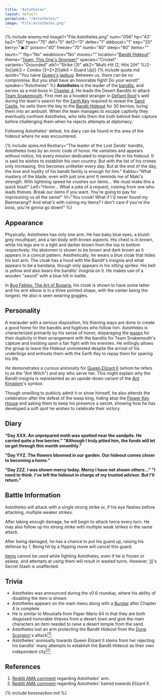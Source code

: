 ```yaml
---
title: "Astotheles"
layout: default
permalink: "/Astotheles/"
image: "File:Astotheles.png"
---
```

{% include enemy.md image1="File:Astotheles.png" num="056" hp="43" hp2="50" hpex="75" def="0" def2="0" defex="1" atkboost="1" exp="20" berry="🫐3" poison="40" freeze="70" numb="80" sleep="60" items="" taunt="" flip="No" weaktoice="No" moves="" location="[Bandit Hideout](/Bandit_Hideout)" theme="[Team, This One's Stronger!](https://youtu.be/8GC9p_dhetA)" species="Cricket" variants="Grounded" atk1="Strike (3)" atk2="Multi-Hit (2, Hits 2/H" %}2-3x)|atk3 = Combo (3+2+2)|atk4 = Guard Up}}
{% include quote.md quote="You naive [Queen's](/Queen_Elizant_II) [lapbug](/Kabbu). Between us, there can be no compromise. But you shall have an honorable fight! Do your worst!" speaker="Astotheles" %}
**Astotheles** is the leader of the [bandits](/Bandits_(organization)), and serves as a mid-boss in [Chapter 4](/Chapter_4:_Mysterious_Lost_Sands). He leads the Desert Bandits to attack [Team Snakemouth](/Team_Snakemouth). First met as a hooded stranger in [Defiant Root](/Defiant_Root)'s well during the team's search for the [Earth Key](/Earth_Key) required to reveal the [Sand Castle](/Sand_Castle), he sells them the key to the [Bandit Hideout](/Bandit_Hideout) for 30 berries, luring them into an ambush. When the team manages to escape captivity they eventually confront Astotheles, who tells them the truth behind their capture before challenging them when he rejects attempts at diplomacy.

Following Astotheles' defeat, his diary can be found in the area of the hideout where he was encountered.

{% include spies.md Bestiary="The leader of the Lost Sands' bandits, Astotheles lives by an ironic code of honor. He vanishes and appears without notice, his every mission dedicated to improve life in his hideout. It is said he wishes to establish his own country. But with the list of his crimes only increasing, this becomes unlikelier every day. But at the end of the day, the love and loyalty of his bandit family is enough for him." Kabbu="What mastery of the blade, even with just one arm! It reminds me of Maki's strength. With lightning speed he crushes our items... We must make this a quick bout!" Leif="Honor... What a joke of a request, coming from one who leads thieves. Break our items if you want. You're going to pay for imprisoning us all the same!" Vi="You crook! What if I'd never found my Beemerang!? And what's with ruining my items? I don't care if you're the boss, you're gonna go down!" %}

## Appearance
Physically, Astotheles has only one arm. He has baby blue eyes, a bluish grey mouthpart, and a tan body with brown aspects. His chest is in brown, while his legs are in a light and darker brown from the top to bottom respectively. His abdomen is shown to be brown and dark brown as it appears in a conical pattern. Aesthetically, he wears a blue cloak that hides his lost arm. The cloak has a hood with the Bandit's insignia and what appears to be a bandana, though only appears in his sitting sprites. His belt is yellow and also bears the bandits' insignia on it. He makes use of a wooden "sword" with a blue hilt in battle.

In [Bug Fables: The Art of Bugaria](/Bug_Fables:_The_Art_of_Bugaria), his cloak is shown to have some tatter and his arm elbow is in a three pointed shape, with the center being the longest. He also is seen wearing goggles. 
## Personality

A marauder with a serious disposition, his thieving ways are done to create a good home for the bandits and fugitives who follow him. Astotheles is characterized primarily by his sense of honor, disparaging the [wasp](/wasp)s for their duplicity in their arrangement with the bandits for Team Snakemouth's capture and insisting upon a fair fight with his enemies. He willingly allows the group to leave the Hideout unmolested despite the arrival of his underlings and entrusts them with the Earth Key to repay them for sparing his life.

He demonstrates a curious animosity for [Queen Elizant II](/Queen_Elizant_II) (whom he refers to as the "Ant Witch") and any who serve her. This might explain why the Bandit insignia is represented as an upside-down variant of the [Ant Kingdom](/Ant_Kingdom)'s symbol.

Though unwilling to publicly admit it or show himself, he also attends the celebration after the defeat of the wasp king, hiding atop the [Flower Key House](/Flower_Key_House) and asking them to keep his presence a secret, showing how he has developed a soft spot he wishes to celebrate their victory.

## Diary
**"Day XXX. An unprepared moth was spotted near the sandpits. He carried quite a few berries." "Although I truly pitied him, the funds will let us get through this month smoothly."**

**"Day YYZ. The flowers bloomed in our garden. Our hideout comes closer to becoming a home."**

**"Day ZZZ. I was shown mercy today. Mercy I have not shown others..." "I need to think. I've left the hideout in charge of my trusted advisor. But I'll return."**

## Battle Information
Astotheles will attack with a single strong strike or, if his eye flashes before attacking, multiple weaker strikes.

After taking enough damage, he will begin to attack twice every turn. He may also follow up his strong strike with multiple weak strikes in the same attack.

After being damaged, he has a chance to put his guard up, raising his defense by 1. Being hit by a flipping move will cancel this guard.

[Items](/Items) cannot be used while fighting Astotheles, even if he is frozen or asleep, and attempts at using them will result in wasted turns. However, [Vi](/Vi)'s Secret Stash is unaffected.

## Trivia
* Astotheles was announced during the v0.6 roundup, where his ability of disabling the item is shown.
* Astotheles appears on the main menu along with a [Burglar](/Burglar) after Chapter 4 is complete.
* He is similar to Moustafa from Paper Mario 64 in that they are both disguised honorable thieves from a desert town and give the main characters an item needed to raise a desert temple from the sand.
* Astotheles lost an arm protecting the Bandit Hideout from the [Dune Scorpion](/Dune_Scorpion)'s attack[<sup>[1]</sup>](#references).
* Astotheles' animosity towards Queen Elizant II stems from her rejecting his bandits' many attempts to establish the Bandit Hideout as their own independent city[<sup>[2]</sup>](#references).

## References
1. [Reddit AMA comment](https://www.reddit.com/r/gaming/comments/k2uh57/bug_fables_11_has_been_launched_im_genow_the_lead/gdxbq7p/?utm_source=reddit&utm_medium=web2x&context=3) regarding Astotheles' arm.
2. [Reddit AMA comment](https://www.reddit.com/r/gaming/comments/k2uh57/bug_fables_11_has_been_launched_im_genow_the_lead/gdxoziy/?utm_source=reddit&utm_medium=web2x&context=3) regarding Astotheles' hatred towards Elizant II.

{% include bossnavbox.md %}